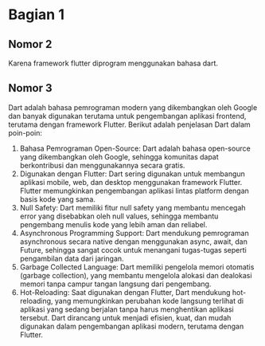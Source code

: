 # Bagian 1

## Nomor 2
Karena framework flutter diprogram menggunakan bahasa dart.

## Nomor 3
Dart adalah bahasa pemrograman modern yang dikembangkan oleh Google dan banyak digunakan terutama untuk pengembangan aplikasi frontend, terutama dengan framework Flutter. Berikut adalah penjelasan Dart dalam poin-poin:
1.	Bahasa Pemrograman Open-Source: Dart adalah bahasa open-source yang dikembangkan oleh Google, sehingga komunitas dapat berkontribusi dan menggunakannya secara gratis.
2.	Digunakan dengan Flutter: Dart sering digunakan untuk membangun aplikasi mobile, web, dan desktop menggunakan framework Flutter. Flutter memungkinkan pengembangan aplikasi lintas platform dengan basis kode yang sama.
3.	Null Safety: Dart memiliki fitur null safety yang membantu mencegah error yang disebabkan oleh null values, sehingga membantu pengembang menulis kode yang lebih aman dan reliabel.
4.	Asynchronous Programming Support: Dart mendukung pemrograman asynchronous secara native dengan menggunakan async, await, dan Future, sehingga sangat cocok untuk menangani tugas-tugas seperti pengambilan data dari jaringan.
5.	Garbage Collected Language: Dart memiliki pengelola memori otomatis (garbage collection), yang membantu mengelola alokasi dan dealokasi memori tanpa campur tangan langsung dari pengembang.
6.	Hot-Reloading: Saat digunakan dengan Flutter, Dart mendukung hot-reloading, yang memungkinkan perubahan kode langsung terlihat di aplikasi yang sedang berjalan tanpa harus menghentikan aplikasi tersebut.
Dart dirancang untuk menjadi efisien, kuat, dan mudah digunakan dalam pengembangan aplikasi modern, terutama dengan Flutter.